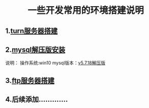 #  <center>一些开发常用的环境搭建说明</center>
##  1.<a href='docs/turnserver_install.md'>turn服务器搭建</a>
##	2.<a href='docs/mysql_install.md'>mysql解压版安装</a>
说明：
操作系统:win10 
mysql版本：<a href='https://cdn.mysql.com//Downloads/MySQL-5.7/mysql-5.7.18-winx64.zip'>v5.7.18解压版</a>

##  3.<a href='docs/ftp_install.pdf'>ftp服务器搭建</a>
	
##  4.后续添加.............
